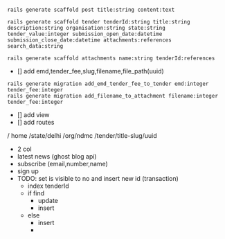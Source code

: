 

```shell

rails generate scaffold post title:string content:text

rails generate scaffold tender tenderId:string title:string description:string organisation:string state:string tender_value:integer submission_open_date:datetime submission_close_date:datetime attachments:references search_data:string

rails generate scaffold attachments name:string tenderId:references

```
- [] add emd,tender_fee,slug,filename,file_path(uuid)

```shell
rails generate migration add_emd_tender_fee_to_tender emd:integer tender_fee:integer
rails generate migration add_filename_to_attachment filename:integer tender_fee:integer
```

- [] add view
- [] add routes

/ home
/state/delhi
/org/ndmc
/tender/title-slug/uuid

- 2 col
- latest news (ghost blog api)
- subscribe (email,number,name)
- sign up
- TODO: set is visible to no and insert new id (transaction)
  - index tenderId
  - if find 
    - update
    - insert
  - else
    - insert
    - 

```

